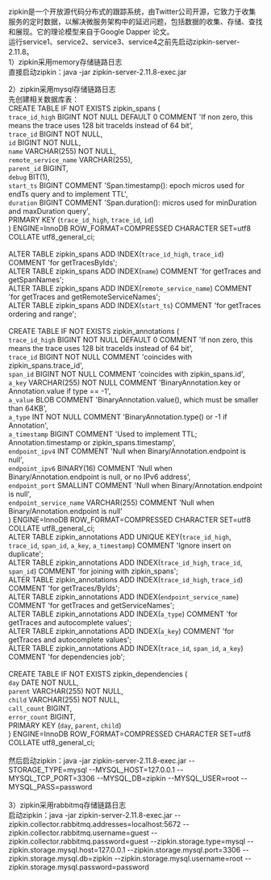 #
zipkin是一个开放源代码分布式的跟踪系统，由Twitter公司开源，它致力于收集服务的定时数据，以解决微服务架构中的延迟问题，包括数据的收集、存储、查找和展现。它的理论模型来自于Google Dapper 论文。<br>
运行service1、service2、service3、service4之前先启动zipkin-server-2.11.8。<br>
1）zipkin采用memory存储链路日志 <br>
  直接启动zipkin：java -jar zipkin-server-2.11.8-exec.jar <br>

2）zipkin采用mysql存储链路日志 <br>
先创建相关数据库表：<br>
CREATE TABLE IF NOT EXISTS zipkin_spans ( <br>
  `trace_id_high` BIGINT NOT NULL DEFAULT 0 COMMENT 'If non zero, this means the trace uses 128 bit traceIds instead of 64 bit', <br>
  `trace_id` BIGINT NOT NULL, <br>
  `id` BIGINT NOT NULL, <br> 
  `name` VARCHAR(255) NOT NULL, <br>
  `remote_service_name` VARCHAR(255), <br>
  `parent_id` BIGINT, <br>
  `debug` BIT(1), <br>
  `start_ts` BIGINT COMMENT 'Span.timestamp(): epoch micros used for endTs query and to implement TTL', <br>
  `duration` BIGINT COMMENT 'Span.duration(): micros used for minDuration and maxDuration query', <br>
  PRIMARY KEY (`trace_id_high`, `trace_id`, `id`) <br>
) ENGINE=InnoDB ROW_FORMAT=COMPRESSED CHARACTER SET=utf8 COLLATE utf8_general_ci; <br>
<br>
ALTER TABLE zipkin_spans ADD INDEX(`trace_id_high`, `trace_id`) COMMENT 'for getTracesByIds'; <br>
ALTER TABLE zipkin_spans ADD INDEX(`name`) COMMENT 'for getTraces and getSpanNames'; <br>
ALTER TABLE zipkin_spans ADD INDEX(`remote_service_name`) COMMENT 'for getTraces and getRemoteServiceNames'; <br>
ALTER TABLE zipkin_spans ADD INDEX(`start_ts`) COMMENT 'for getTraces ordering and range'; <br>
<br>
CREATE TABLE IF NOT EXISTS zipkin_annotations ( <br>
  `trace_id_high` BIGINT NOT NULL DEFAULT 0 COMMENT 'If non zero, this means the trace uses 128 bit traceIds instead of 64 bit', <br>
  `trace_id` BIGINT NOT NULL COMMENT 'coincides with zipkin_spans.trace_id', <br>
  `span_id` BIGINT NOT NULL COMMENT 'coincides with zipkin_spans.id', <br>
  `a_key` VARCHAR(255) NOT NULL COMMENT 'BinaryAnnotation.key or Annotation.value if type == -1', <br>
  `a_value` BLOB COMMENT 'BinaryAnnotation.value(), which must be smaller than 64KB', <br>
  `a_type` INT NOT NULL COMMENT 'BinaryAnnotation.type() or -1 if Annotation', <br>
  `a_timestamp` BIGINT COMMENT 'Used to implement TTL; Annotation.timestamp or zipkin_spans.timestamp', <br>
  `endpoint_ipv4` INT COMMENT 'Null when Binary/Annotation.endpoint is null', <br>
  `endpoint_ipv6` BINARY(16) COMMENT 'Null when Binary/Annotation.endpoint is null, or no IPv6 address', <br>
  `endpoint_port` SMALLINT COMMENT 'Null when Binary/Annotation.endpoint is null', <br>
  `endpoint_service_name` VARCHAR(255) COMMENT 'Null when Binary/Annotation.endpoint is null' <br>
) ENGINE=InnoDB ROW_FORMAT=COMPRESSED CHARACTER SET=utf8 COLLATE utf8_general_ci;
<br>
ALTER TABLE zipkin_annotations ADD UNIQUE KEY(`trace_id_high`, `trace_id`, `span_id`, `a_key`, `a_timestamp`) COMMENT 'Ignore insert on duplicate'; <br>
ALTER TABLE zipkin_annotations ADD INDEX(`trace_id_high`, `trace_id`, `span_id`) COMMENT 'for joining with zipkin_spans'; <br>
ALTER TABLE zipkin_annotations ADD INDEX(`trace_id_high`, `trace_id`) COMMENT 'for getTraces/ByIds'; <br>
ALTER TABLE zipkin_annotations ADD INDEX(`endpoint_service_name`) COMMENT 'for getTraces and getServiceNames'; <br>
ALTER TABLE zipkin_annotations ADD INDEX(`a_type`) COMMENT 'for getTraces and autocomplete values'; <br>
ALTER TABLE zipkin_annotations ADD INDEX(`a_key`) COMMENT 'for getTraces and autocomplete values'; <br>
ALTER TABLE zipkin_annotations ADD INDEX(`trace_id`, `span_id`, `a_key`) COMMENT 'for dependencies job'; <br>
<br> 
CREATE TABLE IF NOT EXISTS zipkin_dependencies ( <br>
  `day` DATE NOT NULL, <br>
  `parent` VARCHAR(255) NOT NULL, <br>
  `child` VARCHAR(255) NOT NULL, <br>
  `call_count` BIGINT, <br>
  `error_count` BIGINT, <br>
  PRIMARY KEY (`day`, `parent`, `child`) <br>
) ENGINE=InnoDB ROW_FORMAT=COMPRESSED CHARACTER SET=utf8 COLLATE utf8_general_ci; <br>
<br>
然后启动zipkin：java -jar zipkin-server-2.11.8-exec.jar --STORAGE_TYPE=mysql --MYSQL_HOST=127.0.0.1 --MYSQL_TCP_PORT=3306 --MYSQL_DB=zipkin --MYSQL_USER=root --MYSQL_PASS=password  <br>
<br>
3）zipkin采用rabbitmq存储链路日志 <br>
启动zipkin：java -jar zipkin-server-2.11.8-exec.jar --zipkin.collector.rabbitmq.addresses=localhost:5672 --zipkin.collector.rabbitmq.username=guest --zipkin.collector.rabbitmq.password=guest --zipkin.storage.type=mysql --zipkin.storage.mysql.host=127.0.0.1 --zipkin.storage.mysql.port=3306  --zipkin.storage.mysql.db=zipkin --zipkin.storage.mysql.username=root --zipkin.storage.mysql.password=password <br>

